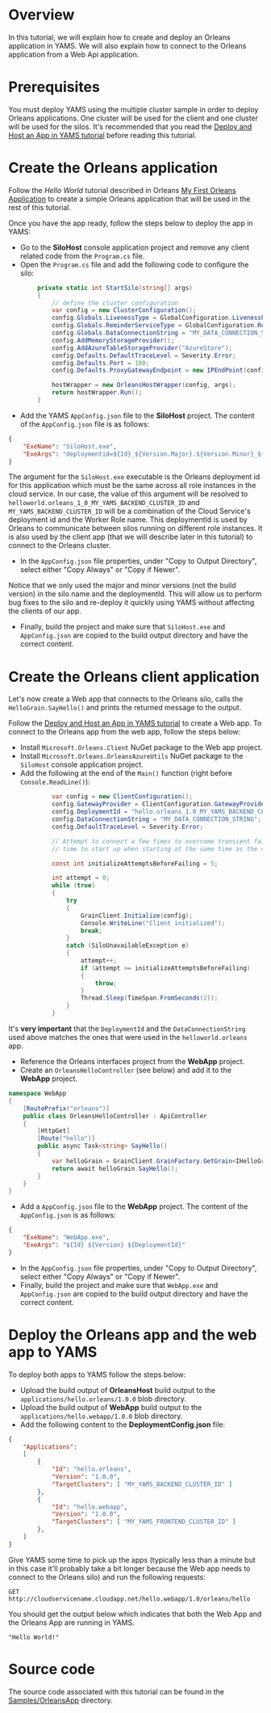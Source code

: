 # Overview
In this tutorial, we will explain how to create and deploy an Orleans application in YAMS. We will also explain how to connect to the Orleans application from a Web Api application.

# Prerequisites
You must deploy YAMS using the multiple cluster sample in order to deploy Orleans applications. One cluster will be used for the client and one cluster will be used for the silos. It's recommended that you read the [Deploy and Host an App in YAMS tutorial](Deploy&Host_an_App_in_YAMS.md) before reading this tutorial. 

# Create the Orleans application

Follow the *Hello World* tutorial described in Orleans [My First Orleans Application](http://dotnet.github.io/orleans/Step-by-step-Tutorials/My-First-Orleans-Application) to create a simple Orleans application that will be used in the rest of this tutorial.

Once you have the app ready, follow the steps below to deploy the app in YAMS:

* Go to the **SiloHost** console application project and remove any client related code from the `Program.cs` file.
* Open the `Program.cs` file and add the following code to configure the silo:

```csharp
        private static int StartSilo(string[] args)
        {
            // define the cluster configuration
            var config = new ClusterConfiguration();
            config.Globals.LivenessType = GlobalConfiguration.LivenessProviderType.AzureTable;
            config.Globals.ReminderServiceType = GlobalConfiguration.ReminderServiceProviderType.AzureTable;
            config.Globals.DataConnectionString = "MY_DATA_CONNECTION_STRING";
            config.AddMemoryStorageProvider();
            config.AddAzureTableStorageProvider("AzureStore");
            config.Defaults.DefaultTraceLevel = Severity.Error;
            config.Defaults.Port = 100;
            config.Defaults.ProxyGatewayEndpoint = new IPEndPoint(config.Defaults.Endpoint.Address, 101);

            hostWrapper = new OrleansHostWrapper(config, args);
            return hostWrapper.Run();
        }
```

* Add the YAMS `AppConfig.json` file to the **SiloHost** project. The content of the `AppConfig.json` file is as follows:

```json
{
    "ExeName": "SiloHost.exe",
    "ExeArgs": "deploymentid=${Id}_${Version.Major}.${Version.Minor}_${DeploymentId}"
}
```

The argument for the `SiloHost.exe` executable is the Orleans deployment id for this application which must be the same across all role instances in the cloud service. In our case, the value of this argument will be resolved to `helloworld.orleans_1_0_MY_YAMS_BACKEND_CLUSTER_ID` and `MY_YAMS_BACKEND_CLUSTER_ID` will be a combination of the Cloud Service's deployment id and the Worker Role name. This deploymentId is used by Orleans to communicate between silos running on different role instances. It is also used by the client app (that we will describe later in this tutorial) to connect to the Orleans cluster.

* In the `AppConfig.json` file properties, under "Copy to Output Directory", select either "Copy Always" or "Copy if Newer".

Notice that we only used the major and minor versions (not the build version) in the silo name and the deploymentId. This will allow us to perform bug fixes to the silo and re-deploy it quickly using YAMS without affecting the clients of our app.

* Finally, build the project and make sure that `SiloHost.exe` and `AppConfig.json` are copied to the build output directory and have the correct content.

# Create the Orleans client application
Let's now create a Web app that connects to the Orleans silo, calls the `HelloGrain.SayHello()` and prints the returned message to the output.

Follow the [Deploy and Host an App in YAMS tutorial](Deploy&Host_an_App_in_YAMS.md) to create a Web app. To connect to the Orleans app from the web app, follow the steps below:

* Install `Microsoft.Orleans.Client` NuGet package to the Web app project.
* Install `Microsoft.Orleans.OrleansAzureUtils` NuGet package to the `SiloHost` console application project.
* Add the following at the end of the `Main()` function (right before `Console.ReadLine()`):
```csharp
            var config = new ClientConfiguration();
            config.GatewayProvider = ClientConfiguration.GatewayProviderType.AzureTable;
            config.DeploymentId = "hello.orleans_1.0_MY_YAMS_BACKEND_CLUSTER_ID";
            config.DataConnectionString = "MY_DATA_CONNECTION_STRING";
            config.DefaultTraceLevel = Severity.Error;

            // Attempt to connect a few times to overcome transient failures and to give the silo enough 
            // time to start up when starting at the same time as the client (useful when deploying or during development).

            const int initializeAttemptsBeforeFailing = 5;

            int attempt = 0;
            while (true)
            {
                try
                {
                    GrainClient.Initialize(config);
                    Console.WriteLine("Client initialized");
                    break;
                }
                catch (SiloUnavailableException e)
                {
                    attempt++;
                    if (attempt >= initializeAttemptsBeforeFailing)
                    {
                        throw;
                    }
                    Thread.Sleep(TimeSpan.FromSeconds(2));
                }
            }
```

It's **very important** that the `DeploymentId` and the `DataConnectionString` used above matches the ones that were used in the `helloworld.orleans` app.

* Reference the Orleans interfaces project from the **WebApp** project.
* Create an `OrleansHelloController` (see below) and add it to the **WebApp** project.

```csharp
namespace WebApp
{
    [RoutePrefix("orleans")]
    public class OrleansHelloController : ApiController
    {
        [HttpGet]
        [Route("hello")]
        public async Task<string> SayHello()
        {
            var helloGrain = GrainClient.GrainFactory.GetGrain<IHelloGrain>(0);
            return await helloGrain.SayHello();
        }
    }
}
```

* Add a `AppConfig.json` file to the **WebApp** project. The content of the `AppConfig.json` is as follows:

```json
{
    "ExeName": "WebApp.exe",
    "ExeArgs": "${Id} ${Version} ${DeploymentId}"
}
```

* In the `AppConfig.json` file properties, under "Copy to Output Directory", select either "Copy Always" or "Copy if Newer".
* Finally, build the project and make sure that `WebApp.exe` and `AppConfig.json` are copied to the build output directory and have the correct content.

# Deploy the Orleans app and the web app to YAMS
To deploy both apps to YAMS follow the steps below:
* Upload the build output of **OrleansHost** build output to the `applications/hello.orleans/1.0.0` blob directory.
* Upload the build output of **WebApp** build output to the `applications/hello.webapp/1.0.0` blob directory.
* Add the following content to the **DeploymentConfig.json** file:

```json
{
	"Applications":
	[
		{
			"Id": "hello.orleans",
			"Version": "1.0.0",
			"TargetClusters": [ "MY_YAMS_BACKEND_CLUSTER_ID" ]
		},	
		{
			"Id": "hello.webapp",
			"Version": "1.0.0",
			"TargetClusters": [ "MY_YAMS_FRONTEND_CLUSTER_ID" ]
		},			
	]
}
```

Give YAMS some time to pick up the apps (typically less than a minute but in this case it'll probably take a bit longer because the Web app needs to connect to the Orleans silo) and run the following requests:

```
GET http://cloudservicename.cloudapp.net/hello.webapp/1.0/orleans/hello
```

You should get the output below which indicates that both the Web App and the Orleans App are running in YAMS.
```
"Hello World!"
```

# Source code
The source code associated with this tutorial can be found in the [Samples/OrleansApp](../Samples/OrleansApp) directory.
